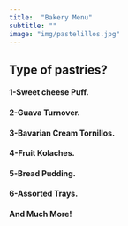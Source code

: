 ```yaml
---
title:  "Bakery Menu"
subtitle: ""
image: "img/pastelillos.jpg"
---
```


## Type of pastries?

#### 1-Sweet cheese Puff.

#### 2-Guava Turnover.

#### 3-Bavarian Cream Tornillos.

#### 4-Fruit Kolaches.

#### 5-Bread Pudding.

#### 6-Assorted Trays.

#### And Much More!
